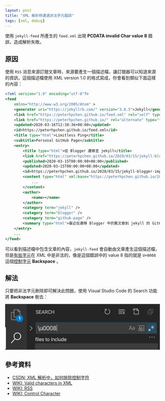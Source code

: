 ```yaml
---
layout: post
title: "XML 解析時遭遇非法字元錯誤"
tags: [xml, debug]
---
```


使用 `jekyll-feed` 所產生的 `feed.xml` 出現 **PCDATA invalid Char value 8** 錯誤，造成解析失敗。

## 原因

使用 `RSS` 消息來源訂閱文章時，來源要產生一個描述檔，讓訂閱器可以知道來源的資訊，這個描述檔使用 XML version 1.0 的格式寫成，你會看到類似下面這樣的內容：

```xml
<?xml version="1.0" encoding="utf-8"?>
<feed
    xmlns="http://www.w3.org/2005/Atom" >
    <generator uri="https://jekyllrb.com/" version="3.8.5">Jekyll</generator>
    <link href="https://peterhpchen.github.io/feed.xml" rel="self" type="application/atom+xml" />
    <link href="https://peterhpchen.github.io/" rel="alternate" type="text/html" />
    <updated>2020-03-16T12:38:36+08:00</updated>
    <id>https://peterhpchen.github.io/feed.xml</id>
    <title type="html">Limitless Ping</title>
    <subtitle>Personal GitHub Page</subtitle>
    <entry>
        <title type="html">從 Blogger 遷移至 jekyll</title>
        <link href="https://peterhpchen.github.io/2020/03/15/jekyll-blogger-import.html" rel="alternate" type="text html" title="從 Blogger 遷移至 jekyll" />
        <published>2020-03-15T00:00:00+08:00</published>
        <updated>2020-03-15T00:00:00+08:00</updated>
        <id>https://peterhpchen.github.io/2020/03/15/jekyll-blogger-import</id>
        <content type="html" xml:base="https://peterhpchen.github.io/2020/03/15/jekyll-blogger-import.html">
            ...
        </content>
        <author>
            <name></name>
        </author>
        <category term="jekyll" />
        <category term="blogger" />
        <category term="github-page" />
        <summary type="html">最近在遷移 Blogger 中的舊文章到 jekyll 的 GitHub page 上，本文紀錄如何輸出 Blogger 的文章並輸入至 jekyll 中，並將原本 Blogger 的頁面導至新的 jekyll 頁面。</summary>
    </entry>
    ...
</feed>
```

可以看到描述檔中包含文章的內容，`jekyll-feed` 會自動由文章產生這個描述檔，但是[有些字元](https://en.wikipedia.org/wiki/Valid_characters_in_XML)在 XML 中是非法的，像是這個錯誤中的 value 8 指的就是 `U+0008` 這個[控制字元](https://en.wikipedia.org/wiki/Control_character#:~:text=In%20computing%20and%20telecommunication%2C%20a,a%20symbol%20to%20the%20text.) **Backspace** 。

## 解法

只要把非法字元刪除即可解決此問題，使用 Visual Studio Code 的 Search 功能將 **Backspace** 刪去：

![replace](/assets/2020-03-17-xml-parse-invalid-char-value/replace.png)

## 參考資料

* [CSDN: XML 解析中，如何排除控制字符](https://blog.csdn.net/jayxujia123/article/details/5990213)
* [WIKI: Valid characters in XML](https://en.wikipedia.org/wiki/Valid_characters_in_XML)
* [WIKI: RSS](https://en.wikipedia.org/wiki/RSS)
* [WIKI: Control Character](https://en.wikipedia.org/wiki/Control_character#:~:text=In%20computing%20and%20telecommunication%2C%20a,a%20symbol%20to%20the%20text.)